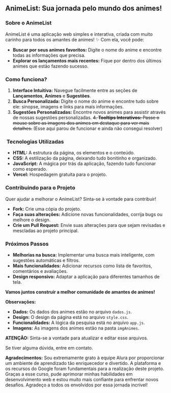 ## **AnimeList: Sua jornada pelo mundo dos animes!** 

###  **Sobre o AnimeList**

AnimeList é uma aplicação web simples e interativa, criada com muito carinho para todos os amantes de animes! ✨ Com ela, você pode:

* **Buscar por seus animes favoritos:** Digite o nome do anime e encontre todas as informações que precisa.
* **Explorar os lançamentos mais recentes:** Fique por dentro dos últimos animes que estão fazendo sucesso.

###  **Como funciona?**

1. **Interface Intuitiva:** Navegue facilmente entre as seções de **Lançamentos**, **Animes** e **Sugestões**.
2. **Busca Personalizada:** Digite o nome do anime e encontre tudo sobre ele: sinopse, imagens e links para mais informações.
3. **Sugestões Personalizadas:** Encontre novos animes para assistir através de nossas sugestões personalizadas.
~~4. **Tooltips Interativos:** Passe o mouse sobre as imagens dos animes em destaque para ver mais detalhes.~~ (Esse aqui parou de funcionar e ainda não consegui resolver) 

### ️ **Tecnologias Utilizadas**

* **HTML:** A estrutura da página, os elementos e o conteúdo.
* **CSS:** A estilização da página, deixando tudo bonitinho e organizado.
* **JavaScript:** A mágica por trás da aplicação, fazendo tudo funcionar como esperado.
* **Vercel:** Hospedagem gratuita para o projeto.

###  **Contribuindo para o Projeto**

Quer ajudar a melhorar o AnimeList? Sinta-se à vontade para contribuir! 
* **Fork:** Crie uma cópia do projeto.
* **Faça suas alterações:** Adicione novas funcionalidades, corrija bugs ou melhore o design.
* **Crie um Pull Request:** Envie suas alterações para que sejam revisadas e mescladas ao projeto principal.

###  **Próximos Passos**

* **Melhorias na busca:** Implementar uma busca mais inteligente, com sugestões automáticas e filtros.
* **Mais funcionalidades:** Adicionar recursos como lista de favoritos, comentários e avaliações.
* **Design responsivo:** Adaptar a aplicação para diferentes tamanhos de tela.

**Vamos juntos construir a melhor comunidade de amantes de animes!** 

**Observações:**

* **Dados:** Os dados dos animes estão no arquivo `dados.js`.
* **Design:** O design da página está no arquivo `style.css`. 
* **Funcionalidades:** A lógica da pesquisa está no arquivo `app.js`.
* **Imagens:** As imagens dos animes estão na pasta `imgAnimes`.

**ATENÇÃO:** Sinta-se a vontade para atualizar e editar esse arquivos.

Se tiver alguma dúvida, entre em contato.

**Agradecimentos:** Sou extremamente grato à equipe Alura por proporcionar um ambiente de aprendizado tão enriquecedor e divertido. A plataforma
e os recursos do Google foram fundamentais para a realização deste projeto. Graças a esse curso, pude aprimorar minhas habilidades em desenvolvimento web
e estou muito mais confiante para enfrentar novos desafios. Agradeço a todos os envolvidos por essa jornada incrível!
